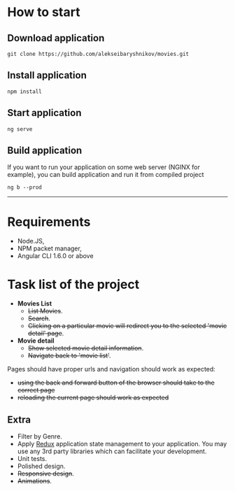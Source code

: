 # How to start

## Download application
`git clone https://github.com/alekseibaryshnikov/movies.git`

## Install application
`npm install`

## Start application
`ng serve`

## Build application
If you want to run your application on some web server (NGINX for example), you can build application and run it from compiled project

`ng b --prod`

***

# Requirements
- Node.JS,
- NPM packet manager,
- Angular CLI 1.6.0 or above

# Task list of the project
- **Movies List**
  - ~~List Movies~~.
  - ~~Search~~.
  - ~~Clicking on a particular movie will redirect you to the selected &#39;movie detail&#39; page~~.
- **Movie detail**
  - ~~Show selected movie detail information~~.
  - ~~Navigate back to &#39;movie list&#39;~~.

Pages should have proper urls and navigation should work as expected:
  * ~~using the back and forward button of the browser should take to the correct page~~
  * ~~reloading the current page should work as expected~~

## Extra
- Filter by Genre.
- Apply [Redux](http://redux.js.org/) application state management to your application. You may use any 3rd party libraries which can facilitate your development.
- Unit tests.
- Polished design.
- ~~Responsive design~~.
- ~~Animations~~.
